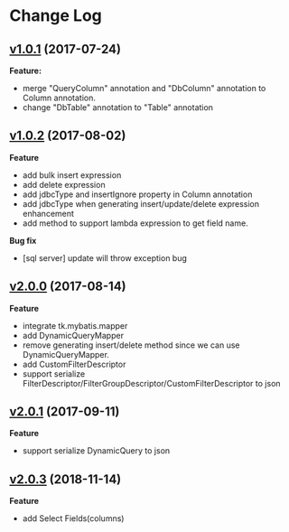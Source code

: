 # Change Log

## [v1.0.1](https://github.com/wz2cool/mybatis-dynamic-query/tree/v1.0.1) (2017-07-24)

**Feature:**
- merge "QueryColumn" annotation and "DbColumn" annotation to Column annotation.
- change "DbTable" annotation to "Table" annotation

## [v1.0.2](https://github.com/wz2cool/mybatis-dynamic-query/tree/v1.0.1) (2017-08-02)
**Feature**
- add bulk insert expression
- add delete expression
- add jdbcType and insertIgnore property in Column annotation
- add jdbcType when generating insert/update/delete expression enhancement
- add method to support lambda expression to get field name.

**Bug fix**
- [sql server] update will throw exception bug

## [v2.0.0](https://github.com/wz2cool/mybatis-dynamic-query/tree/v2.0.0) (2017-08-14)
**Feature**
- integrate tk.mybatis.mapper
- add DynamicQueryMapper
- remove generating insert/delete method since we can use DynamicQueryMapper.
- add CustomFilterDescriptor
- support serialize FilterDescriptor/FilterGroupDescriptor/CustomFilterDescriptor to json

## [v2.0.1](https://github.com/wz2cool/mybatis-dynamic-query/tree/v2.0.1) (2017-09-11)
**Feature**
- support serialize DynamicQuery to json

## [v2.0.3](https://github.com/wz2cool/mybatis-dynamic-query/tree/v2.0.3) (2018-11-14)
**Feature**
- add Select Fields(columns)
